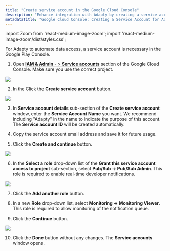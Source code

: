 ```yaml
---
title: "Create service account in the Google Cloud Console"
description: "Enhance integration with Adapty by creating a service account in the Google Cloud Console, facilitating streamlined data access automation and seamless connectivity with the Google Play Console. Learn how to create a service account to optimize your app management process"
metadataTitle: "Google Cloud Console: Creating a Service Account for Adapty"
---
```


import Zoom from 'react-medium-image-zoom';
import 'react-medium-image-zoom/dist/styles.css';

For Adapty to automate data access, a service account is necessary in the Google Play Console.

1. Open [**IAM & Admin** - > **Service accounts**](https://console.cloud.google.com/iam-admin/serviceaccounts) section of the Google Cloud Console. Make sure you use the correct project.


<Zoom>
  <img src={require('./img/17bbf45-google_cloud_create_service_account.png').default}
  style={{
    border: '1px solid #727272', /* border width and color */
    width: '700px', /* image width */
    display: 'block', /* for alignment */
    margin: '0 auto' /* center alignment */
  }}
/>
</Zoom>





2. In the Click the **Create service account** button. 


<Zoom>
  <img src={require('./img/b93eec1-service_account_details.png').default}
  style={{
    border: '1px solid #727272', /* border width and color */
    width: '700px', /* image width */
    display: 'block', /* for alignment */
    margin: '0 auto' /* center alignment */
  }}
/>
</Zoom>





3. In **Service account details** sub-section of the **Create service account** window, enter the **Service Account Name** you want. We recommend including "Adapty" in the name to indicate the purpose of this account. The **Service account ID** will be created automatically.

4. Copy the service account email address and save it for future usage.

5. Click the **Create and continue** button.

   
<Zoom>
  <img src={require('./img/e69d713-grant_access_to_project.png').default}
  style={{
    border: '1px solid #727272', /* border width and color */
    width: '700px', /* image width */
    display: 'block', /* for alignment */
    margin: '0 auto' /* center alignment */
  }}
/>
</Zoom>




6. In the **Select a role** drop-down list of the **Grant this service account access to project** sub-section, select **Pub/Sub -> Pub/Sub Admin**. This role is required to enable real-time developer notifications.

   
<Zoom>
  <img src={require('./img/976299c-service_account_role.png').default}
  style={{
    border: '1px solid #727272', /* border width and color */
    width: '700px', /* image width */
    display: 'block', /* for alignment */
    margin: '0 auto' /* center alignment */
  }}
/>
</Zoom>




7. Click the **Add another role** button. 

8. In a new **Role** drop-down list, select **Monitoring -> Monitoring Viewer**. This role is required to allow monitoring of the notification queue.

9. Click the **Continue** button.

   
<Zoom>
  <img src={require('./img/ffe8d82-grant_user_access.png').default}
  style={{
    border: '1px solid #727272', /* border width and color */
    width: '700px', /* image width */
    display: 'block', /* for alignment */
    margin: '0 auto' /* center alignment */
  }}
/>
</Zoom>




10. Click the **Done** button without any changes. The **Service accounts** window opens.